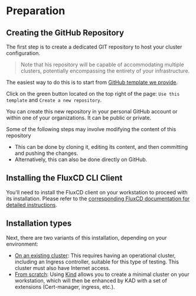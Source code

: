 # Preparation

## Creating the GitHub Repository

The first step is to create a dedicated GIT repository to host your cluster configuration.

> Note that his repository will be capable of accommodating multiple clusters, potentially encompassing the entirety of your infrastructure.

The easiest way to do this is to start from [GitHub template we provide](https://github.com/kubotal/kad-infra-doc).

Click on the green button located on the top right of the page: `Use this template` and `Create a new repository`.

You can create this new repository in your personal GitHub account or within one of your organizations. It can be public or private.

Some of the following steps may involve modifying the content of this repository

- This can be done by cloning it, editing its content, and then committing and pushing the changes.
- Alternatively, this can also be done directly on GitHub.

## Installing the FluxCD CLI Client

You'll need to install the FluxCD client on your workstation to proceed with its installation. Please refer to the [corresponding FluxCD documentation for detailed instructions](https://fluxcd.io/flux/get-started/#install-the-flux-cli).

## Installation types

Next, there are two variants of this installation, depending on your environment:

- [On an existing cluster](120-installation-existing-cluster.md): This requires having an operational cluster, including an Ingress controller, suitable for this type of testing. This cluster must also have Internet access.
- [From scratch](./130-kind.md): Using [Kind](https://kind.sigs.k8s.io/) allows you to create a minimal cluster on your workstation, which will then be enhanced by KAD with a set of extensions (Cert-manager, ingress, etc.).

